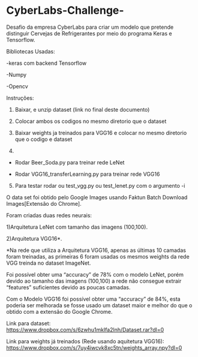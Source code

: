 # CyberLabs-Challenge-
Desafio da empresa CyberLabs para criar um modelo que pretende distinguir Cervejas de Refrigerantes por meio do programa Keras e Tensorflow.

Bibliotecas Usadas:

-keras com backend Tensorflow

-Numpy 

-Opencv

Instruções:

1) Baixar, e unzip dataset (link no final deste documento)

2) Colocar ambos os codigos no mesmo diretorio que o dataset

3) Baixar weights ja treinados para VGG16 e colocar no mesmo diretorio que o codigo e dataset

4) 

  - Rodar Beer_Soda.py para treinar rede LeNet

  - Rodar VGG16_transferLearning.py para treinar rede VGG16
  
5) Para testar rodar ou test_vgg.py ou test_lenet.py com o argumento -i <caminho para a foto>

O data set foi obtido pelo Google Images usando Faktun Batch Download Images[Extensão do Chrome].

Foram criadas duas redes neurais:

 1)Arquitetura LeNet com tamanho das imagens (100,100).
 
 2)Arquitetura VGG16*.
 
 *Na rede que utiliza a Arquitetura VGG16, apenas as últimas 10 camadas foram treinadas, as primeiras 6 foram usadas os mesmos weights da rede VGG treinda no dataset ImageNet.

Foi possível obter uma “accuracy” de 78% com o modelo LeNet, porém devido ao tamanho das imagens (100,100) a rede não consegue extrair “features” suficientes devido as poucas camadas.

Com o Modelo VGG16 foi possível obter uma “accuracy” de 84%, esta poderia ser melhorada se fosse usado um dataset maior e melhor do que o obtido com a extensão do Google Chrome.

Link para dataset: https://www.dropbox.com/s/6zwhu1mklfa2lnh/Dataset.rar?dl=0

Link para weights já treinados (Rede usando aquitetura VGG16): https://www.dropbox.com/s/7uy4iwcvk8xc5tn/weights_array.npy?dl=0
